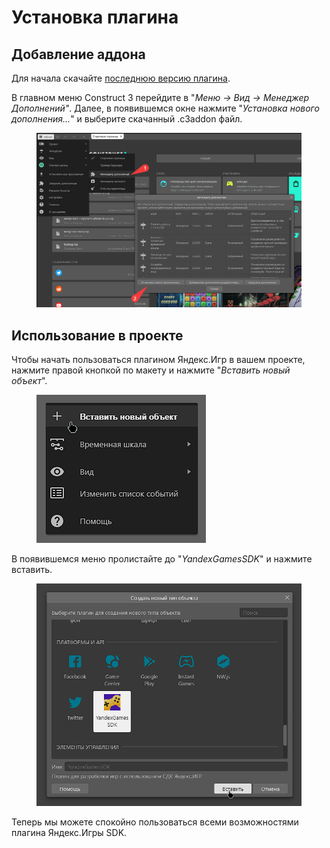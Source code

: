 # Установка плагина

## Добавление аддона

Для начала скачайте [последнюю версию плагина](https://github.com/yandex-games-plugins/construct3/releases/latest).

В главном меню Construct 3 перейдите в "_Меню -> Вид -> Менеджер Дополнений"_. Далее, в появившемся окне нажмите "_Установка нового дополнения..._" и выберите скачанный .c3addon файл.

<figure><img src="./assets/chrome_aeMfbIvSyp.png" alt=""><figcaption></figcaption></figure>

## Использование в проекте

Чтобы начать пользоваться плагином Яндекс.Игр в вашем проекте, нажмите правой кнопкой по макету и нажмите "_Вставить новый объект_".

<figure><img src="./assets/image (64).png" alt=""><figcaption></figcaption></figure>

В появившемся меню пролистайте до "_YandexGamesSDK_" и нажмите вставить.

<figure><img src="./assets/image (39).png" alt=""><figcaption></figcaption></figure>

Теперь мы можете спокойно пользоваться всеми возможностями плагина Яндекс.Игры SDK.
